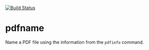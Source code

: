 [![Build Status](https://travis-ci.org/asr/pdfname.svg?branch=master)](https://travis-ci.org/asr/pdfname)

pdfname
=======

Name a PDF file using the information from the `pdfinfo` command.
